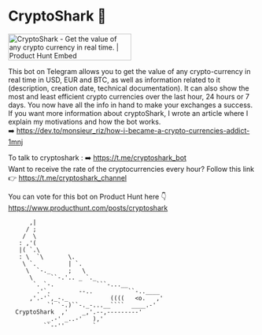 # CryptoShark 🤖

<a href="https://www.producthunt.com/posts/cryptoshark?utm_source=badge-featured&utm_medium=badge&utm_souce=badge-cryptoshark" target="_blank"><img src="https://api.producthunt.com/widgets/embed-image/v1/featured.svg?post_id=159297&theme=light" alt="CryptoShark - Get the value of any crypto currency in real time. | Product Hunt Embed" style="width: 250px; height: 54px;" width="250px" height="54px" /></a>

This bot on Telegram allows you to get the value of any crypto-currency in real time in USD, EUR and BTC, as well as information related to it (description, creation date, technical documentation).
It can also show the most and least efficient crypto currencies over the last hour, 24 hours or 7 days. 
You now have all the info in hand to make your exchanges a success.  
If you want more information about cryptoShark, I wrote an article where I explain my motivations and how the bot works.  
➡️ https://dev.to/monsieur_riz/how-i-became-a-crypto-currencies-addict-1mnj

To talk to cryptoshark : ➡️ https://t.me/cryptoshark_bot  
Want to receive the rate of the cryptocurrencies every hour? Follow this link 👉 https://t.me/cryptoshark_channel 

You can vote for this bot on Product Hunt here 👇
https://www.producthunt.com/posts/cryptoshark

```
      ,|
     / ;
    /  \
   : ,'(
   |( `.\
   : \  `\       \.
    \ `.         | `.
     \  `-._     ;   \
      \     ``-.'.. _ `._
       `. `-.            ```-...__
        .'`.        --..          ``-..____
      ,'.-'`,_-._            ((((   <o.   ,'
           `' `-.)``-._-...__````  ____.-'
  CryptoShark  ,'    _,'.--,---------'
           _.-' _..-'   ),'
          ``--''        `
          
```          

